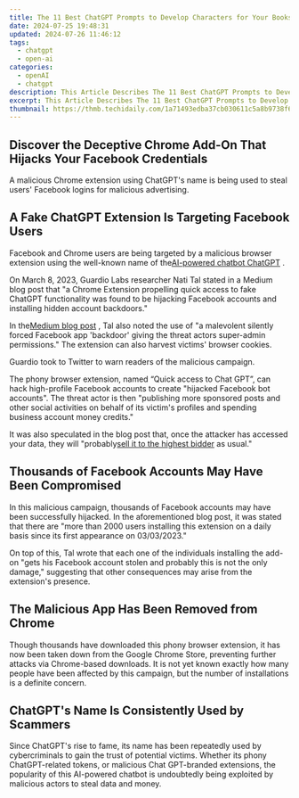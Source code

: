 ```yaml
---
title: The 11 Best ChatGPT Prompts to Develop Characters for Your Books
date: 2024-07-25 19:48:31
updated: 2024-07-26 11:46:12
tags:
  - chatgpt
  - open-ai
categories:
  - openAI
  - chatgpt
description: This Article Describes The 11 Best ChatGPT Prompts to Develop Characters for Your Books
excerpt: This Article Describes The 11 Best ChatGPT Prompts to Develop Characters for Your Books
thumbnail: https://thmb.techidaily.com/1a71493edba37cb030611c5a8b9738f6d63a9069f2561431aa2bb888dda851d0.jpg
---
```


## Discover the Deceptive Chrome Add-On That Hijacks Your Facebook Credentials

 A malicious Chrome extension using ChatGPT's name is being used to steal users' Facebook logins for malicious advertising.

## A Fake ChatGPT Extension Is Targeting Facebook Users

 Facebook and Chrome users are being targeted by a malicious browser extension using the well-known name of the[AI-powered chatbot ChatGPT](https://www.makeuseof.com/what-is-chat-gpt-generative-ai-explained/) .

 On March 8, 2023, Guardio Labs researcher Nati Tal stated in a Medium blog post that "a Chrome Extension propelling quick access to fake ChatGPT functionality was found to be hijacking Facebook accounts and installing hidden account backdoors."

 In the[Medium blog post](https://labs.guard.io/fakegpt-new-variant-of-fake-chatgpt-chrome-extension-stealing-facebook-ad-accounts-with-4c9996a8f282) , Tal also noted the use of "a malevolent silently forced Facebook app 'backdoor' giving the threat actors super-admin permissions." The extension can also harvest victims' browser cookies.

Guardio took to Twitter to warn readers of the malicious campaign.

 The phony browser extension, named “Quick access to Chat GPT”, can hack high-profile Facebook accounts to create "hijacked Facebook bot accounts". The threat actor is then "publishing more sponsored posts and other social activities on behalf of its victim's profiles and spending business account money credits."

 It was also speculated in the blog post that, once the attacker has accessed your data, they will "probably[sell it to the highest bidder](https://www.makeuseof.com/how-can-data-be-sold-dark-web/) as usual."

## Thousands of Facebook Accounts May Have Been Compromised

 In this malicious campaign, thousands of Facebook accounts may have been successfully hijacked. In the aforementioned blog post, it was stated that there are "more than 2000 users installing this extension on a daily basis since its first appearance on 03/03/2023."

 On top of this, Tal wrote that each one of the individuals installing the add-on "gets his Facebook account stolen and probably this is not the only damage," suggesting that other consequences may arise from the extension's presence.

## The Malicious App Has Been Removed from Chrome

 Though thousands have downloaded this phony browser extension, it has now been taken down from the Google Chrome Store, preventing further attacks via Chrome-based downloads. It is not yet known exactly how many people have been affected by this campaign, but the number of installations is a definite concern.

## ChatGPT's Name Is Consistently Used by Scammers

 Since ChatGPT's rise to fame, its name has been repeatedly used by cybercriminals to gain the trust of potential victims. Whether its phony ChatGPT-related tokens, or malicious Chat GPT-branded extensions, the popularity of this AI-powered chatbot is undoubtedly being exploited by malicious actors to steal data and money.


<ins class="adsbygoogle"
     style="display:block"
     data-ad-format="autorelaxed"
     data-ad-client="ca-pub-7571918770474297"
     data-ad-slot="1223367746"></ins>



<ins class="adsbygoogle"
     style="display:block"
     data-ad-client="ca-pub-7571918770474297"
     data-ad-slot="8358498916"
     data-ad-format="auto"
     data-full-width-responsive="true"></ins>
